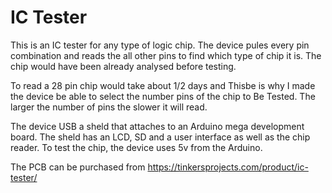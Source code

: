 # IC Tester

This is an IC tester for any type of logic chip. The device pules every pin combination and reads the all other pins to find which type of chip it is. The chip would have been already analysed before testing.

To read a 28 pin chip would take about 1/2 days and Thisbe is why I made the device be able to select the number pins of the chip to Be Tested. The larger the number of pins the slower it will read.

The device USB a sheld that attaches to an Arduino mega development board. The sheld has an LCD, SD and a user interface as well as the chip reader. To test the chip, the device uses 5v from the Arduino.

The PCB can be purchased from https://tinkersprojects.com/product/ic-tester/
